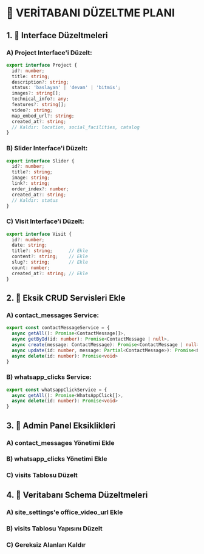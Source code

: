 # 🔧 VERİTABANI DÜZELTME PLANI

## 1. 🚨 Interface Düzeltmeleri

### A) Project Interface'i Düzelt:
```typescript
export interface Project {
  id?: number;
  title: string;
  description?: string;
  status: 'baslayan' | 'devam' | 'bitmis';
  images?: string[];
  technical_info?: any;
  features?: string[];
  video?: string;
  map_embed_url?: string;
  created_at?: string;
  // Kaldır: location, social_facilities, catalog
}
```

### B) Slider Interface'i Düzelt:
```typescript
export interface Slider {
  id?: number;
  title?: string;
  image: string;
  link?: string;
  order_index?: number;
  created_at?: string;
  // Kaldır: status
}
```

### C) Visit Interface'i Düzelt:
```typescript
export interface Visit {
  id?: number;
  date: string;
  title?: string;      // Ekle
  content?: string;    // Ekle
  slug?: string;       // Ekle
  count: number;
  created_at?: string; // Ekle
}
```

## 2. 🚨 Eksik CRUD Servisleri Ekle

### A) contact_messages Service:
```typescript
export const contactMessageService = {
  async getAll(): Promise<ContactMessage[]>,
  async getById(id: number): Promise<ContactMessage | null>,
  async create(message: ContactMessage): Promise<ContactMessage | null>,
  async update(id: number, message: Partial<ContactMessage>): Promise<ContactMessage | null>,
  async delete(id: number): Promise<void>
}
```

### B) whatsapp_clicks Service:
```typescript
export const whatsappClickService = {
  async getAll(): Promise<WhatsAppClick[]>,
  async delete(id: number): Promise<void>
}
```

## 3. 🚨 Admin Panel Eksiklikleri

### A) contact_messages Yönetimi Ekle
### B) whatsapp_clicks Yönetimi Ekle
### C) visits Tablosu Düzelt

## 4. 🚨 Veritabanı Schema Düzeltmeleri

### A) site_settings'e office_video_url Ekle
### B) visits Tablosu Yapısını Düzelt
### C) Gereksiz Alanları Kaldır 